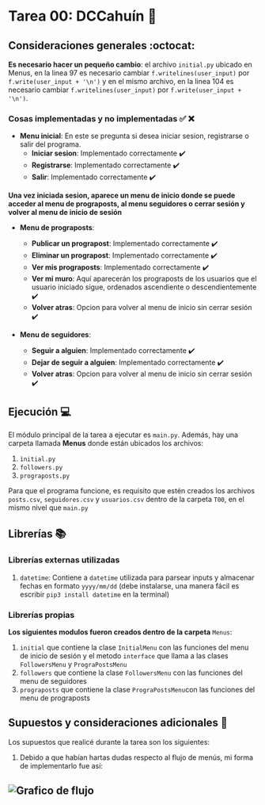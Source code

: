 # Tarea 00: DCCahuín :school_satchel:

## Consideraciones generales :octocat:
**Es necesario hacer un pequeño cambio**: el archivo ```initial.py``` ubicado en Menus, en la linea 97 es necesario cambiar ```f.writelines(user_input)``` por ```f.write(user_input + '\n')```
y en el mismo archivo, en la linea 104 es necesario cambiar ```f.writelines(user_input)``` por ```f.write(user_input + '\n')```.

### Cosas implementadas y no implementadas :white_check_mark: :x:


* **Menu inicial**: En este se pregunta si desea iniciar sesion, registrarse o salir del programa.
    * **Iniciar sesion**: Implementado correctamente :heavy_check_mark:
    * **Registrarse**: Implementado correctamente :heavy_check_mark:
    * **Salir**: Implementado correctamente :heavy_check_mark:

**Una vez iniciada sesion, aparece un menu de inicio donde se puede acceder al menu de prograposts, al menu seguidores o cerrar sesión y volver al menu de inicio de sesión**

* **Menu de prograposts**:
    * **Publicar un prograpost**: Implementado correctamente :heavy_check_mark:
    * **Eliminar un prograpost**: Implementado correctamente :heavy_check_mark:
    * **Ver mis prograposts**: Implementado correctamente :heavy_check_mark:
    * **Ver mi muro**: Aquí aparecerán los prograposts de los usuarios que el usuario iniciado
    sigue, ordenados ascendiente o descendientemente :heavy_check_mark:
    * **Volver atras**: Opcion para volver al menu de inicio sin cerrar sesión :heavy_check_mark:

* **Menu de seguidores**:
    * **Seguir a alguien**: Implementado correctamente :heavy_check_mark:
    * **Dejar de seguir a alguien**: Implementado correctamente :heavy_check_mark:
    * **Volver atras**: Opcion para volver al menu de inicio sin cerrar sesión :heavy_check_mark:



## Ejecución :computer:
El módulo principal de la tarea a ejecutar es  ```main.py```. Además, hay una carpeta llamada **Menus** donde están ubicados los archivos:

1. ```ìnitial.py```
2. ```followers.py```
3. ```prograposts.py```

Para que el programa funcione, es requisito que estén creados los archivos ```posts.csv```, ```seguidores.csv``` y ```usuarios.csv``` dentro de la carpeta ```T00```, en el mismo nivel que ```main.py```

## Librerías :books:
### Librerías externas utilizadas

1. ```datetime```: Contiene a ```datetime``` utilizada para parsear inputs y almacenar fechas en formato ```yyyy/mm/dd``` (debe instalarse, una manera fácil es escribir ```pip3 install datetime``` en la terminal)


### Librerías propias

**Los siguientes modulos fueron creados dentro de la carpeta** ```Menus```:

1. ```initial``` que contiene la clase ```InitialMenu``` con las funciones del menu de inicio de sesión y el metodo ```interface``` que llama a las clases ```FollowersMenu``` y ```PrograPostsMenu```
2. ```followers``` que contiene la clase ```FollowersMenu``` con las funciones del menu de seguidores
3. ```prograposts``` que contiene la clase ```PrograPostsMenu```con las funciones del menu de prograposts


## Supuestos y consideraciones adicionales :thinking:
Los supuestos que realicé durante la tarea son los siguientes:

1. Debido a que habían hartas dudas respecto al flujo de menús, mi forma de implementarlo fue así:

![Grafico de flujo](https://mermaid.ink/img/eyJjb2RlIjoiZ3JhcGggTFJcbkFbTWVudSBkZSByZWdpc3Ryby9pbmljaW8gZGUgc2VzaW9uXSAtLT4gQihNZW51IGRlIGluaWNpbylcbkIgLS0-IHxNZW51IHByb2dyYXBvc3RzfCBDW01lbnUgZGUgcHJvZ3JhcG9zdHNdXG5CIC0tPiB8TWVudSBkZSBzZWd1aWRvcmVzfCBEW01lbnUgZGUgc2VndWlkb3Jlc11cbkIgLS0-IHxTYWxpcnwgQVxuXG5DIC0tPiBDQShQdWJsaWNhciBhbGdvKVxuQyAtLT4gQ0IoRWxpbWluYXIgdW5hIHB1YmxpY2FjaW9uKVxuQyAtLT4gQ0MoVmVyIG1pcyBwcm9waWFzIHB1YmxpY2FjaW9uZXMpXG5DIC0tPiBDRChWZXIgcHVibGljYWNpb25lcyBkZSB1c3VhcmlvcyBxdWUgc2lnbylcbkMgLS0-IHxWb2x2ZXJ8QlxuXG5EIC0tPiBEQShTZWd1aXIgYSBhbGd1aWVuKVxuRCAtLT4gREIoRGVqYXIgZGUgc2VndWlyIGEgYWxndWllbilcbkQgLS0-IHxWb2x2ZXJ8QiIsIm1lcm1haWQiOnsidGhlbWUiOiJkZWZhdWx0In0sInVwZGF0ZUVkaXRvciI6ZmFsc2V9)
-------
